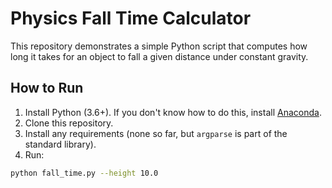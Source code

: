 # Physics Fall Time Calculator

This repository demonstrates a simple Python script that computes how long it takes for an object to fall a given distance under constant gravity.

## How to Run

1. Install Python (3.6+).  If you don't know how to do this, install [Anaconda](https://www.anaconda.com/download).
2. Clone this repository.
3. Install any requirements (none so far, but `argparse` is part of the standard library).
4. Run:

```bash
python fall_time.py --height 10.0
```
